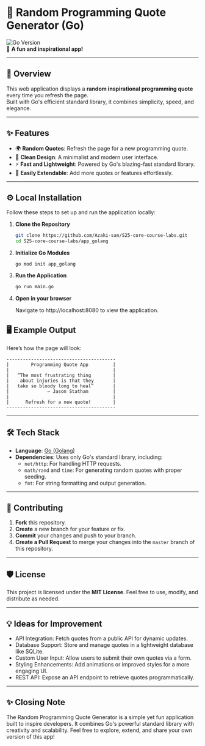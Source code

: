 # 🎉 Random Programming Quote Generator (Go)

![Go Version](https://img.shields.io/badge/Go-1.20%2B-blue.svg)  
🌟 **A fun and inspirational app!**

---

## 🚀 Overview

This web application displays a **random inspirational programming quote** every time you refresh the page.  
Built with Go's efficient standard library, it combines simplicity, speed, and elegance.

---

## ✨ Features

- 🌍 **Random Quotes**: Refresh the page for a new programming quote.
- 🎨 **Clean Design**: A minimalist and modern user interface.
- ⚡ **Fast and Lightweight**: Powered by Go's blazing-fast standard library.
- 🧩 **Easily Extendable**: Add more quotes or features effortlessly.

---

## ⚙️ Local Installation

Follow these steps to set up and run the application locally:


1. **Clone the Repository**
    ```bash
   git clone https://github.com/Azaki-san/S25-core-course-labs.git
   cd S25-core-course-labs/app_golang

2. **Initialize Go Modules**
    ```base
    go mod init app_golang

3. **Run the Application**
    ```bash
    go run main.go
   
4. **Open in your browser**

   Navigate to http://localhost:8080 to view the application.


## 🖥️ Example Output

Here’s how the page will look:
    
    ----------------------------------------
    |        Programming Quote App         |
    |                                      |
    |   “The most frustrating thing        |
    |    about injuries is that they       |
    |   take so bloody long to heal”       |
    |              – Jason Statham         |
    |                                      |
    |      Refresh for a new quote!        |
    ----------------------------------------

---

## 🛠️ Tech Stack

- **Language**: [Go (Golang)](https://golang.org)
- **Dependencies**: Uses only Go's standard library, including:
    - `net/http`: For handling HTTP requests.
    - `math/rand` and `time`: For generating random quotes with proper seeding.
    - `fmt`: For string formatting and output generation.

---

## 🚀 Contributing

1. **Fork** this repository.
2. **Create** a new branch for your feature or fix.
3. **Commit** your changes and push to your branch.
4. **Create a Pull Request** to merge your changes into the `master` branch of this repository.

---

## 🛡️ License

This project is licensed under the **MIT License**. Feel free to use, modify, and distribute as needed.

---

## 💡 Ideas for Improvement

- API Integration: Fetch quotes from a public API for dynamic updates.
- Database Support: Store and manage quotes in a lightweight database like SQLite.
- Custom User Input: Allow users to submit their own quotes via a form.
- Styling Enhancements: Add animations or improved styles for a more engaging UI.
- REST API: Expose an API endpoint to retrieve quotes programmatically.

---

## ✨ Closing Note

The Random Programming Quote Generator is a simple yet fun application built to inspire developers. It combines Go's powerful standard library with creativity and scalability.
Feel free to explore, extend, and share your own version of this app!
